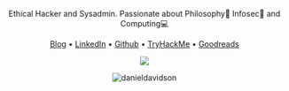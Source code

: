 <p align="center">Ethical Hacker and Sysadmin. Passionate about Philosophy📜 Infosec🔐 and Computing💻</p>
  
<p align="center">
  <a href="https://danieldavidson.github.io" target="_blank">Blog</a> •
  <a href="https://www.linkedin.com/in/edoardoottavianelli/" target="_blank">LinkedIn</a> •
  <a href="https://github.com/danieldavidson" target="_blank">Github</a> •
  <a href="https://tryhackme.com/p/Pyr0" target="_blank">TryHackMe</a> •
  <a href="https://www.goodreads.com/daniel_reads" target="_blank">Goodreads</a>
</p>

<p align="center"><img src="https://github-readme-stats.vercel.app/api?username=danieldavidson&show_icons=true&theme=city_lights"><p>

<p align="center"><img src="https://komarev.com/ghpvc/?username=danieldavidson&label=Profile%20views&color=0e75b6&style=flat" alt="danieldavidson" /> </p>
